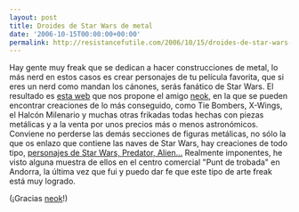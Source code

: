```yaml
---
layout: post
title: Droides de Star Wars de metal
date: '2006-10-15T00:00:00+00:00'
permalink: http://resistancefutile.com/2006/10/15/droides-de-star-wars-de-metal/
---
```

<a href="http://robot-models.com/Predator,%20Alien,%20Star%20wars,%20Robocop%20models_linebreak__openbracket_large%20size_closebracket_.php"><img style="float:right; margin:0 0 10px 10px;cursor:pointer; cursor:hand;" src="http://photos1.blogger.com/blogger2/4553/2422/320/rb00261_1.png" border="0" alt="" /></a>Hay gente muy freak que se dedican a hacer construcciones de metal, lo más nerd en estos casos es crear personajes de tu película favorita, que si eres un nerd como mandan los cánones, serás fanático de Star Wars. El resultado es <a href="http://robot-models.com/Star%20Wars%20Spaceships.php">esta web</a> que nos propone el amigo <a href="http://neokia.wordpress.com">neok</a>, en la que se pueden encontrar creaciones de lo más conseguido, como Tie Bombers, X-Wings, el Halcón Milenario y muchas otras frikadas todas hechas con piezas metálicas y a la venta por unos precios más o menos astronómicos. Conviene no perderse las demás secciones de figuras metálicas, no sólo la que os enlazo que contiene las naves de Star Wars, hay creaciones de todo tipo, <a href="http://robot-models.com/Predator,%20Alien,%20Star%20wars%20models_linebreak__openbracket_medium-small%20size_closebracket_.php">personajes de Star Wars, Predator, Alien...</a> Realmente imponentes, he visto alguna muestra de ellos en el centro comercial "Punt de trobada" en Andorra, la última vez que fui y puedo dar fe que este tipo de arte freak está muy logrado.

(¡Gracias <a href="http://neokia.wordpress.com">neok</a>!)

